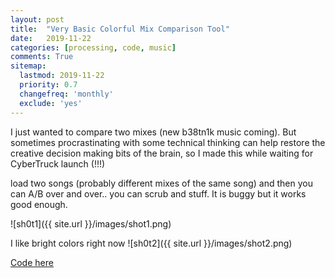 ```yaml
---
layout: post
title:  "Very Basic Colorful Mix Comparison Tool"
date:   2019-11-22
categories: [processing, code, music]
comments: True
sitemap:
  lastmod: 2019-11-22
  priority: 0.7
  changefreq: 'monthly'
  exclude: 'yes'
---
```

I just wanted to compare two mixes (new b38tn1k music coming). But sometimes procrastinating with some technical thinking can help restore the creative decision making bits of the brain, so I made this while waiting for CyberTruck launch (!!!)

load two songs (probably different mixes of the same song) and then you can A/B over and over.. you can scrub and stuff. It is buggy but it works good enough.

![sh0t1]({{ site.url }}/images/shot1.png)

I like bright colors right now
![sh0t2]({{ site.url }}/images/shot2.png)

[Code here](https://github.com/b38tn1k/MixComp)
